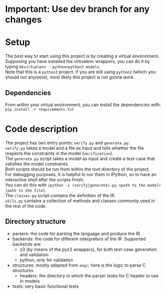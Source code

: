 # Important: Use dev branch for any changes

# Setup
The best way to start using this project is by creating a virtual environment.  
Supposing you have installed the virtualenv wrappers, you can do it by typing `mkvirtualenv --python=python3 models`.  
Note that this is a `python3` project. If you are still using `python2` (which you should not anymore), most likely this project is not gonna work.

## Dependencies
From within your virtual environment, you can install the dependencies with: `pip install -r requirements.txt`

# Code description
The project has two entry points: `verify.py` and `generate.py`.  
`verify.py` takes a model and a file as input and tells whether the file respects the constraints in the model (`verification`).  
The `generate.py` script takes a model as input and create a test-case that satisfies the model constraints.  
Both scripts should be run from within the root directory of the project.  
For debugging purposes, it is helpful to run them in IPython, so to have an interactive shell after the scripts finish.  
You can do this with `ipython -i (verify|generate).py <path to the model> [path to the file]`.  
The `classes.py` script contains the definition of the IR.  
`utils.py` contains a collection of methods and classes commonly used in the rest of the code.

## Directory structure
- parsers: the code for parsing the language and produce the IR  
- backends: the code for different interpreters of the IR. Supported backends are:  
  - z3 (by means of the pyz3 wrappers), for both test-case generation and validation  
  - python, only for validation  
- structures: mostly adapted from `angr`; here is the logic to parse C structures  
  - headers: the directory in which the parser looks for C header to use in models  
- tests: very basic functional tests  
